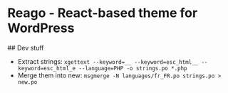 # Reago - React-based theme for WordPress

## Dev stuff

- Extract strings: `xgettext --keyword=__ --keyword=esc_html__ --keyword=esc_html_e --language=PHP -o strings.po *.php`
- Merge them into new: `msgmerge -N languages/fr_FR.po strings.po > new.po`
